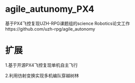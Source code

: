 # agile_autunomy_PX4
基于PX4飞控复现UZH-RPG课题组的science Robotics论文工作https://github.com/uzh-rpg/agile_autonomy
# 扩展
1.基于开源PX4飞控复现单机自主飞行

2.利用彷射变换实现多机编队穿越树林
